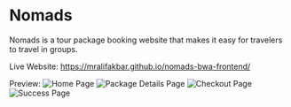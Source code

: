 # Nomads

Nomads is a tour package booking website that makes it easy for travelers to travel in groups.

Live Website: https://mralifakbar.github.io/nomads-bwa-frontend/


Preview:
![Home Page](https://i.ibb.co/h2rvsTW/Home-Page.png)
![Package Details Page](https://i.ibb.co/L12gzcm/Details.png)
![Checkout Page](https://i.ibb.co/vqKJnvH/Checkout.png)
![Success Page](https://i.ibb.co/6b8W2Sn/Sukses-Checkout.png)
